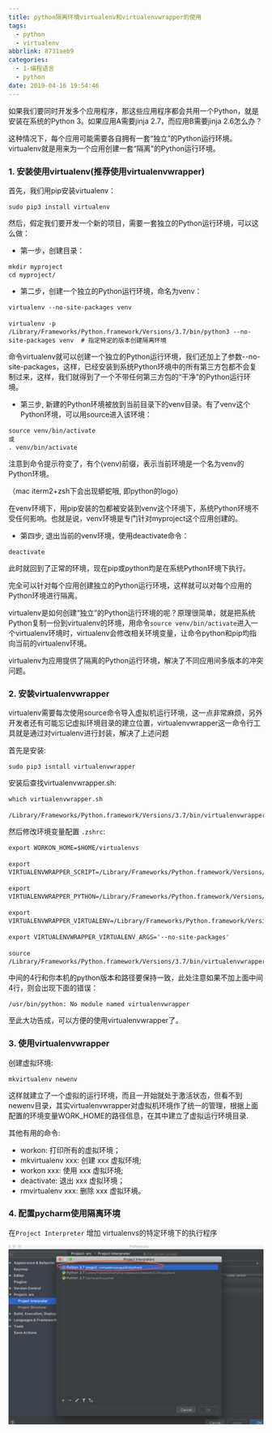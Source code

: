 ```yaml
---
title: python隔离环境virtualenv和virtualenvwrapper的使用
tags:
  - python
  - virtualenv
abbrlink: 8731aeb9
categories:
  - 1-编程语言
  - python
date: 2019-04-16 19:54:46
---
```




如果我们要同时开发多个应用程序，那这些应用程序都会共用一个Python，就是安装在系统的Python 3。如果应用A需要jinja 2.7，而应用B需要jinja 2.6怎么办？

这种情况下，每个应用可能需要各自拥有一套“独立”的Python运行环境。virtualenv就是用来为一个应用创建一套“隔离”的Python运行环境。



### 1. 安装使用virtualenv(推荐使用virtualenvwrapper)

首先，我们用pip安装virtualenv：

```shell
sudo pip3 install virtualenv
```

然后，假定我们要开发一个新的项目，需要一套独立的Python运行环境，可以这么做：



<!-- more -->

+ 第一步，创建目录：

```shell
mkdir myproject
cd myproject/
```



+ 第二步，创建一个独立的Python运行环境，命名为venv：

```shell
virtualenv --no-site-packages venv

virtualenv -p /Library/Frameworks/Python.framework/Versions/3.7/bin/python3 --no-site-packages venv  # 指定特定的版本创建隔离环境
```



命令virtualenv就可以创建一个独立的Python运行环境，我们还加上了参数--no-site-packages，这样，已经安装到系统Python环境中的所有第三方包都不会复制过来，这样，我们就得到了一个不带任何第三方包的“干净”的Python运行环境。



+ 第三步, 新建的Python环境被放到当前目录下的venv目录。有了venv这个Python环境，可以用source进入该环境：

```shell
source venv/bin/activate
或
. venv/bin/activate
```

注意到命令提示符变了，有个(venv)前缀，表示当前环境是一个名为venv的Python环境。 

（mac iterm2+zsh下会出现蟒蛇哦, 即python的logo）



在venv环境下，用pip安装的包都被安装到venv这个环境下，系统Python环境不受任何影响。也就是说，venv环境是专门针对myproject这个应用创建的。



+ 第四步, 退出当前的venv环境，使用deactivate命令：

```shell
deactivate
```

此时就回到了正常的环境，现在pip或python均是在系统Python环境下执行。

完全可以针对每个应用创建独立的Python运行环境，这样就可以对每个应用的Python环境进行隔离。



virtualenv是如何创建“独立”的Python运行环境的呢？原理很简单，就是把系统Python复制一份到virtualenv的环境，用命令`source venv/bin/activate`进入一个virtualenv环境时，virtualenv会修改相关环境变量，让命令python和pip均指向当前的virtualenv环境。

virtualenv为应用提供了隔离的Python运行环境，解决了不同应用间多版本的冲突问题。





### 2. 安装virtualenvwrapper

virtualenv需要每次使用source命令导入虚拟机运行环境，这一点非常麻烦，另外开发者还有可能忘记虚拟环境目录的建立位置，virtualenvwrapper这一命令行工具就是通过对virtualenv进行封装，解决了上述问题



首先是安装:

```shell
sudo pip3 isntall virtualenvwrapper
```



安装后查找virtualenvwrapper.sh:

```shell
which virtualenvwrapper.sh 

/Library/Frameworks/Python.framework/Versions/3.7/bin/virtualenvwrapper.sh
```



然后修改环境变量配置 `.zshrc`:

```shell
export WORKON_HOME=$HOME/virtualenvs 

export VIRTUALENVWRAPPER_SCRIPT=/Library/Frameworks/Python.framework/Versions/3.7/bin/virtualenvwrapper.sh 

export VIRTUALENVWRAPPER_PYTHON=/Library/Frameworks/Python.framework/Versions/3.7/bin/python3 

export VIRTUALENVWRAPPER_VIRTUALENV=/Library/Frameworks/Python.framework/Versions/3.7/bin/virtualenv 

export VIRTUALENVWRAPPER_VIRTUALENV_ARGS='--no-site-packages' 

source /Library/Frameworks/Python.framework/Versions/3.7/bin/virtualenvwrapper.sh 
```



中间的4行和你本机的python版本和路径要保持一致，此处注意如果不加上面中间4行，则会出现下面的错误：

```shell
/usr/bin/python: No module named virtualenvwrapper
```

至此大功告成，可以方便的使用virtualenvwrapper了。





### 3. 使用virtualenvwrapper



创建虚拟环境:

```shell
mkvirtualenv newenv  
```



这样就建立了一个虚拟的运行环境，而且一开始就处于激活状态，但看不到newenv目录，其实virtualenvwrapper对虚拟机环境作了统一的管理，根据上面配置的环境变量WORK_HOME的路径信息，在其中建立了虚拟运行环境目录.



其他有用的命令:

- workon: 打印所有的虚拟环境；
- mkvirtualenv xxx: 创建 xxx 虚拟环境;
- workon xxx: 使用 xxx 虚拟环境;
- deactivate: 退出 xxx 虚拟环境；
- rmvirtualenv xxx: 删除 xxx 虚拟环境。





### 4. 配置pycharm使用隔离环境

在`Project Interpreter` 增加 virtualenvs的特定环境下的执行程序

![1](python隔离环境virtualenv和virtualenvwrapper的使用/1.png)